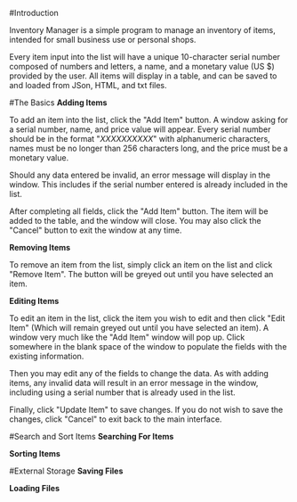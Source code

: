 #Introduction

Inventory Manager is a simple program to 
manage an inventory of items,
intended for small business use 
or personal shops.

Every item input into the list will have
a unique 10-character serial number composed
of numbers and letters, a name,
and a monetary value (US $) 
provided by the user.
All items will display in a table, and 
can be saved to and loaded from
JSon, HTML, and txt files.

#The Basics
**Adding Items**

To add an item into the list, click the "Add Item" button. A window asking for a serial number,
name, and price value will appear. Every serial number should be in the format
"*XXXXXXXXXX*" with alphanumeric characters,
names must be no longer than 256 characters long,
and the price must be a monetary value.

Should any data entered be invalid, an error message will display in the window.
This includes if the serial number entered is already included in the list.

After completing all fields, click the "Add Item" button. 
The item will be added to the table, and the window will close.
You may also click the "Cancel" button to exit the window at any time.

**Removing Items**

To remove an item from the list, simply click an item on the list
and click "Remove Item". The button will be greyed out until you have selected
an item.

**Editing Items**

To edit an item in the list, click the item you wish to
edit and then click "Edit Item" (Which will remain greyed out 
until you have selected an item). A window very much like the "Add Item" window
will pop up. Click somewhere in the blank space of the window to populate the fields with
the existing information.

Then you may edit any of the fields to change the data. As with adding items,
any invalid data will result in an error message in the window, including
using a serial number that is already used in the list.

Finally, click "Update Item" to save changes. If you do not wish to save the changes,
click "Cancel" to exit back to the main interface.

#Search and Sort Items
**Searching For Items**

**Sorting Items**

#External Storage
**Saving Files**

**Loading Files**


